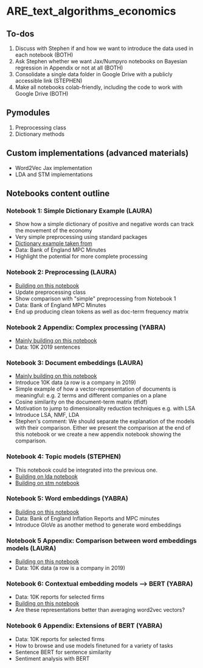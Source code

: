 # ARE_text_algorithms_economics

## To-dos
1. Discuss with Stephen if and how we want to introduce the data used in each notebook (BOTH)
2. Ask Stephen whether we want Jax/Numpyro notebooks on Bayesian regression in Appendix or not at all (BOTH)
3. Consolidate a single data folder in Google Drive with a publicly accessible link (STEPHEN)
4. Make all notebooks colab-friendly, including the code to work with Google Drive (BOTH)

## Pymodules

1. Preprocessing class
2. Dictionary methods

## Custom implementations (advanced materials)

- Word2Vec Jax implementation
- LDA and STM implementations

## Notebooks content outline


### Notebook 1: Simple Dictionary Example (LAURA)
- Show how a simple dictionary of positive and negative words can track the movement of the economy
- Very simple preprocessing using standard packages
- [Dictionary example taken from](https://github.com/sekhansen/course_unstructured_data/blob/main/notebooks/preprocessing_notebook.ipynb) 
- Data: Bank of England MPC Minutes
- Highlight the potential for more complete processing

### Notebook 2: Preprocessing (LAURA)
- [Building on this notebook](https://github.com/sekhansen/mres_methods_course/blob/main/notebooks/preprocessing_notebook.ipynb)
- Update preprocessing class
- Show comparison with "simple" preprocessing from Notebook 1
- Data: Bank of England MPC Minutes
- End up producing clean tokens as well as doc-term frequency matrix

### Notebook 2 Appendix: Complex processing (YABRA)
- [Mainly building on this notebook](https://github.com/yabramuvdi/imperial-workshop/blob/master/notebooks/preprocessing_notebook.ipynb)
- Data: 10K 2019 sentences

### Notebook 3: Document embeddings (LAURA)
- [Mainly building on this notebook](https://github.com/llaurabat91/annual_review_project/blob/main/similarity_results.ipynb)
- Introduce 10K data (a row is a company in 2019)
- Simple example of how a vector-representation of documents is meaningful: e.g. 2 terms and different companies on a plane
- Cosine similarity on the document-term matrix (tfidf)
- Motivation to jump to dimensionality reduction techniques e.g. with LSA
- Introduce LSA, NMF, LDA
- Stephen's comment: We should separate the explanation of the models with their comparison. Either we present the comparison at the end of this notebook or we create a new appendix notebook showing the comparison.

### Notebook 4: Topic models (STEPHEN)
- This notebook could be integrated into the previous one.
- [Building on lda notebook](https://github.com/sekhansen/mres_methods_course/blob/main/notebooks/lda_notebook.ipynb)
- [Building on stm notebook](https://github.com/llaurabat91/text-mining-lessons/blob/main/stm_notebook.ipynb)

### Notebook 5: Word embeddings (YABRA)
- [Building on this notebook](https://github.com/yabramuvdi/imperial-workshop/blob/master/notebooks/word2vec_notebook.ipynb)
- Data: Bank of England Inflation Reports and MPC minutes
- Introduce GloVe as another method to generate word embeddings

### Notebook 5 Appendix: Comparison between word embeddings models (LAURA)
- [Building on this notebook](https://github.com/llaurabat91/annual_review_project/blob/main/word_embeddings_last.ipynb)
- Data: 10K data (a row is a company in 2019)

### Notebook 6: Contextual embedding models --> BERT (YABRA)
- Data: 10K reports for selected firms
- [Building on this notebook](https://github.com/sekhansen/mres_methods_course/blob/main/notebooks/bert_introduction.ipynb)
- Are these representations better than averaging word2vec vectors?

### Notebook 6 Appendix: Extensions of BERT (YABRA)
- Data: 10K reports for selected firms
- How to browse and use models finetuned for a variety of tasks
- Sentence BERT for sentence similarity
- Sentiment analysis with BERT

